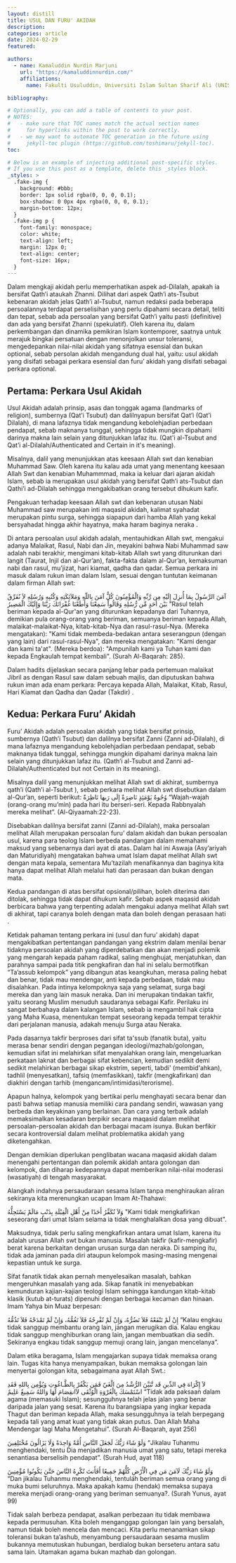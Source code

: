 ```yaml
---
layout: distill
title: USUL DAN FURU' AKIDAH
description:
categories: article
date: 2024-02-29
featured:

authors:
  - name: Kamaluddin Nurdin Marjuni
    url: "https://kamaluddinnurdin.com/"
    affiliations:
      name: Fakulti Usuluddin, Universiti Islam Sultan Sharif Ali (UNISSA)

bibliography:

# Optionally, you can add a table of contents to your post.
# NOTES:
#   - make sure that TOC names match the actual section names
#     for hyperlinks within the post to work correctly.
#   - we may want to automate TOC generation in the future using
#     jekyll-toc plugin (https://github.com/toshimaru/jekyll-toc).
toc:

# Below is an example of injecting additional post-specific styles.
# If you use this post as a template, delete this _styles block.
_styles: >
  .fake-img {
    background: #bbb;
    border: 1px solid rgba(0, 0, 0, 0.1);
    box-shadow: 0 0px 4px rgba(0, 0, 0, 0.1);
    margin-bottom: 12px;
  }
  .fake-img p {
    font-family: monospace;
    color: white;
    text-align: left;
    margin: 12px 0;
    text-align: center;
    font-size: 16px;
  }
---
```


Dalam mengkaji akidah perlu memperhatikan aspek ad-Dilalah, apakah ia bersifat Qath’i ataukah Zhanni. Dilihat dari aspek Qath’i ats-Tsubut kebenaran akidah jelas Qath’i al-Tsubut, namun redaksi pada beberapa persoalannya terdapat perselisihan yang perlu dipahami secara detail, teliti dan tepat, sebab ada persoalan yang bersifat Qath’i yaitu pasti (definitive) dan ada yang bersifat Zhanni (spekulatif). Oleh karena itu, dalam perkembangan dan dinamika pemikiran Islam kontemporer, saatnya untuk merajuk bingkai persatuan dengan menonjolkan unsur toleransi, mengedepankan nilai-nilai akidah yang sifatnya esensial dan bukan optional, sebab persolan akidah mengandung dual hal, yaitu: usul akidah yang disifati sebagai perkara esensial dan furu’ akidah yang disifati sebagai perkara optional.

## Pertama: Perkara Usul Akidah

Usul Akidah adalah prinsip, asas dan tonggak agama (landmarks of religion), sumbernya (Qat’i Tsubut) dan dalilnyapun bersifat Qat’i (Qat’i Dilalah), di mana lafaznya tidak mengandung kebolehjadian perbedaan pendapat, sebab maknanya tunggal, sehingga tidak mungkin dipahami darinya makna lain selain yang ditunjukkan lafaz itu. (Qat'i al-Tsubut and Qat’i al-Dilalah/Authenticated and Certain in it's meaning).

Misalnya, dalil yang menunjukkan atas keesaan Allah swt dan kenabian Muhammad Saw. Oleh karena itu kalau ada umat yang menentang keesaan Allah Swt dan kenabian Muhammmad, maka ia keluar dari ajaran akidah Islam, sebab ia merupakan usul akidah yang bersifat Qath’i ats-Tsubut dan Qathi’i ad-Dilalah sehingga mengakibatkan orang tersebut dihukum kafir.

Pengakuan terhadap keesaan Allah swt dan kebenaran utusan Nabi Muhammad saw merupakan inti maqasid akidah, kalimat syahadat merupakan pintu surga, sehingga siapapun dari hamba Allah yang kekal bersyahadat hingga akhir hayatnya, maka haram baginya neraka .

Di antara persoalan usul akidah adalah, mentauhidkan Allah swt, mengakui adanya Malaikat, Rasul, Nabi dan Jin, meyakini bahwa Nabi Muhammad saw adalah nabi terakhir, mengimani kitab-kitab Allah swt yang diturunkan dari langit (Taurat, Injil dan al-Qur’an), fakta-fakta dalam al-Qur’an, kemaksuman nabi dan rasul, mu’jizat, hari kiamat, qadha dan qadar. Semua perkara ini masuk dalam rukun iman dalam Islam, sesuai dengan tuntutan keimanan dalam firman Allah swt:

آمَنَ الرَّسُولُ بِمَا أُنزِلَ إِلَيْهِ مِن رَّبِّهِ وَالْمُؤْمِنُونَ كُلٌّ آمَنَ بِاللّهِ وَمَلآئِكَتِهِ وَكُتُبِهِ وَرُسُلِهِ لاَ نُفَرِّقُ بَيْنَ أَحَدٍ مِّن رُّسُلِهِ وَقَالُواْ سَمِعْنَا وَأَطَعْنَا غُفْرَانَكَ رَبَّنَا وَإِلَيْكَ الْمَصِيرُ
“Rasul telah beriman kepada al-Qur'an yang diturunkan kepadanya dari Tuhannya, demikian pula orang-orang yang beriman, semuanya beriman kepada Allah, malaikat-malaikat-Nya, kitab-kitab-Nya dan rasul-rasul-Nya. (Mereka mengatakan): "Kami tidak membeda-bedakan antara seserangpun (dengan yang lain) dari rasul-rasul-Nya", dan mereka mengatakan: "Kami dengar dan kami ta'at". (Mereka berdoa): "Ampunilah kami ya Tuhan kami dan kepada Engkaulah tempat kembali". (Surah Al-Baqarah: 285).

Dalam hadits dijelaskan secara panjang lebar pada pertemuan malaikat Jibril as dengan Rasul saw dalam sebuah majlis, dan diputuskan bahwa rukun iman ada enam perkara: Percaya kepada Allah, Malaikat, Kitab, Rasul, Hari Kiamat dan Qadha dan Qadar (Takdir) .

## Kedua: Perkara Furu’ Akidah

Furu’ Akidah adalah persoalan akidah yang tidak bersifat prinsip, sumbernya (Qath’i Tsubut) dan dalilnya bersifat Zanni (Zanni ad-Dilalah), di mana lafaznya mengandung kebolehjadian perbedaan pendapat, sebab maknanya tidak tunggal, sehingga mungkin dipahami darinya makna lain selain yang ditunjukkan lafaz itu. (Qath’i al-Tsubut and Zanni ad-Dilalah/Authenticated but not Certain in its meaning).

Misalnya dalil yang menunjukkan melihat Allah swt di akhirat, sumbernya qath’i (Qath’i al-Tsubut ), sebab perkara melihat Allah swt disebutkan dalam al-Qur’an, seperti berikut: وُجُوهٌ يَوْمَئِذٍ نَاضِرَةٌ إِلَى رَبها نَاظِرَةٌ “Wajah-wajah (orang-orang mu’min) pada hari itu berseri-seri. Kepada Rabbnyalah mereka melihat”. (Al-Qiyaamah:22-23).

Disebabkan dalilnya bersifat zanni (Zanni ad-Dilalah), maka persoalan melihat Allah merupakan persoalan furu’ dalam akidah dan bukan persoalan usul, karena para teolog Islam berbeda pandangan dalam memahami maksud yang sebenarnya dari ayat di atas. Dalam hal ini Aswaja (Asy’ariyah dan Maturidiyah) mengatakan bahwa umat Islam dapat melihat Allah swt dengan mata kepala, sementara Mu’tazilah menafikannya dan baginya kita hanya dapat melihat Allah melalui hati dan perasaan dan bukan dengan mata.

Kedua pandangan di atas bersifat opsional/pilihan, boleh diterima dan ditolak, sehingga tidak dapat dihukum kafir. Sebab aspek maqasid akidah berbicara bahwa yang terpenting adalah mengakui adanya melihat Allah swt di akhirat, tapi caranya boleh dengan mata dan boleh dengan perasaan hati .

Ketidak pahaman tentang perkara ini (usul dan furu’ akidah) dapat mengakibatkan pertentangan pandangan yang ekstrim dalam menilai benar tidaknya persoalan akidah yang diperdebatkan dan akan menjadi polemik yang mengarah kepada paham radikal, saling menghujat, menjatuhkan, dan parahnya sampai pada titik pengkafiran dan hal ini selalu bermotifkan “Ta’assub kelompok” yang dibangun atas keangkuhan, merasa paling hebat dan benar, tidak mau mendengar, anti kepada perbedaan, tidak mau disalahkan. Pada intinya kelompoknya saja yang selamat, surga bagi mereka dan yang lain masuk neraka. Dan ini merupakan tindakan takfir, yaitu seorang Muslim menuduh saudaranya sebagai Kafir. Perilaku ini sangat berbahaya dalam kalangan Islam, sebab ia mengambil hak cipta yang Maha Kuasa, menentukan tempat seseorang kepada tempat terakhir dari perjalanan manusia, adakah menuju Surga atau Neraka.

Pada dasarnya takfir berproses dari sifat ta'ssub (fanatik buta), yaitu merasa benar sendiri dengan pegangan ideologi/mazhab/golongan, kemudian sifat ini melahirkan sifat menyalahkan orang lain, mengeluarkan perkataan laknat dan berbagai sifat kebencian, kemudian sedikit demi sedikit melahirkan berbagai sikap ekstrim, seperti, tabdi' (membid'ahkan), tadhlil (menyesatkan), tafsiq (memfasikkan), takfir (mengkafirkan) dan diakhiri dengan tarhib (mengancam/intimidasi/terorisme).

Apapun halnya, kelompok yang bertikai perlu menghayati secara benar dan pasti bahwa setiap manusia memiliki cara pandang sendiri, wawasan yang berbeda dan keyakinan yang berlainan. Dan cara yang terbaik adalah memaksimalkan kesadaran berpikir secara maqasid dalam melihat persoalan-persoalan akidah dan berbagai macam isunya. Bukan berfikir secara kontroversial dalam melihat problematika akidah yang diketengahkan.

Dengan demikian diperlukan penglibatan wacana maqasid akidah dalam menengahi pertentangan dan polemik akidah antara golongan dan kelompok, dan diharap kedepannya dapat memberikan nilai-nilai moderasi (wasatiyah) di tengah masyarakat.

Alangkah indahnya persaudaraan sesama Islam tanpa menghiraukan aliran sekiranya kita merenungkan ucapan Imam At-Thahawi:

وَلاَ نُكَفِّرُ أَحَدًا مِنْ أَهْلِ الْقِبْلَةِ بِذَنْبٍ مَالَمْ يَسْتَحِلُّهُ
"Kami tidak mengkafirkan seseorang dari umat Islam selama ia tidak menghalalkan dosa yang dibuat".

Maksudnya, tidak perlu saling mengkafirkan antara umat Islam, karena itu adalah urusan Allah swt bukan manusia. Masalah takfir (kafir-mengkafir) berat karena berkaitan dengan urusan surga dan neraka. Di samping itu, tidak ada jaminan pada diri ataupun kelompok masing-masing mengenai kepastian untuk ke surga.

Sifat fanatik tidak akan pernah menyelesaikan masalah, bahkan mengeruhkan masalah yang ada. Sikap fanatik ini menyebabkan kemunduran kajian-kajian teologi Islam sehingga kandungan kitab-kitab klasik (kutub at-turats) dipenuhi dengan berbagai kecaman dan hinaan. Imam Yahya bin Muaz berpesan:

إِنْ لَمْ تَنْفَعْهُ فَلاَ تَضُرُّهُ، وَإِنْ لَمْ تُفْرِحُهُ فَلاَ تَغُمُّهُ، وَإِنْ لَمْ تَمْدَحْهُ فَلاَ تَذُمُّهُ
“Kalau engkau tidak sanggup membantu orang lain, jangan merugikan dia. Kalau engkau tidak sanggup menghiburkan orang lain, jangan membuatkan dia sedih. Sekiranya engkau tidak sanggup memuji orang lain, jangan mencelanya”.

Dalam etika beragama, Islam mengajarkan supaya tidak memaksa orang lain. Tugas kita hanya menyampaikan, bukan memaksa golongan lain menyertai golongan kita, sebagaimana ayat Allah Swt.:

لاَ إِكْرَاهَ فِي الدِّينِ قَد تَّبَيَّنَ الرُّشْدُ مِنَ الْغَيّ فَمَن يَكْفُرْ بِالطَّـاغُوتِ وَيُؤْمِن بِاللهِ فَقَدِ اسْتَمْسَكَ بِالْعُرْوَةِ الْوُثْقَى لاَانفِصَامَ لَهَا وَاللهُ سَمِيعٌ عَلِيمٌ
“Tidak ada paksaan dalam agama (memasuki Islam); sesungguhnya telah jelas jalan yang benar daripada jalan yang sesat. Karena itu barangsiapa yang ingkar kepada Thagut dan beriman kepada Allah, maka sesungguhnya ia telah berpegang kepada tali yang amat kuat yang tidak akan putus. Dan Allah Maha Mendengar lagi Maha Mengetahui”.
(Surah Al-Baqarah, ayat 256)

وَلَوْ شَاءَ رَبُّكَ لَجَعَلَ النَّاسَ أُمَّةً وَاحِدَةً وَلَا يَزَالُونَ مُخْتَلِفِينَ
“Jikalau Tuhanmu menghendaki, tentu Dia menjadikan manusia umat yang satu, tetapi mereka senantiasa berselisih pendapat”. (Surah Hud, ayat 118)

وَلَوْ شَاءَ رَبُّكَ لَآمَنَ مَن فِي الْأَرْضِ كُلُّهُمْ جَمِيعًا أَفَأَنتَ تُكْرِهُ النَّاسَ حَتَّىٰ يَكُونُوا مُؤْمِنِينَ
“Dan jikalau Tuhanmu menghendaki, tentulah beriman semua orang yang di muka bumi seluruhnya. Maka apakah kamu (hendak) memaksa supaya mereka menjadi orang-orang yang beriman semuanya?. (Surah Yunus, ayat 99)

Tidak salah berbeza pendapat, asalkan perbezaan itu tidak membawa kepada permusuhan. Kita boleh menganggap golongan lain yang bersalah, namun tidak boleh mencela dan mencaci. Kita perlu menanamkan sikap toleransi bukan ta’ashub, menyambung persaudaraan sesama muslim bukannya memutuskan hubungan, berdialog bukan berseteru antara satu sama lain. Utamakan agama bukan mazhab dan golongan.
